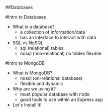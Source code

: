 ##Databases

#Intro to Databases
*   What is a database?
    - a collection of information/data
    - has an interface to interact with data
*   SQL vs NoSQL
    -  sql (relational)
        tables
    - nosql (non-relational)
        no tables
        flexible


#Intro to MongoDB
*   What is MongoDB?
    - nosql (on-relational database)
    - flexible and dynamic
*   Why are we using it?
    - most popular database with node
    - good tools to use within an Express app
*   Let's Install It!